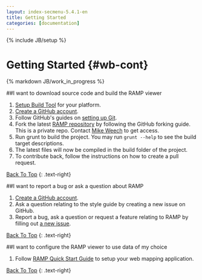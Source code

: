 ```yaml
---
layout: index-secmenu-5.4.1-en
title: Getting Started
categories: [documentation]
---
```

{% include JB/setup %}

<a name="top" />

# Getting Started {#wb-cont}

{% markdown JB/work_in_progress %}

<div class="toc"></div>

##I want to download source code and build the RAMP viewer
1. [Setup Build Tool](build-tool-en.html) for your platform.
2. [Create a GitHub account](https://help.github.com/articles/signing-up-for-a-new-github-account).
3. Follow GitHub's guides on [setting up Git](https://help.github.com/articles/set-up-git).
4. Fork the latest [RAMP repository](https://github.com/RAMP-PCAR/RAMP-PCAR) by following the GitHub forking guide.  This is a private repo.  Contact <a href="mailto:Mike.Weech@ec.gc.ca?Subject=RAMP%20Repo%20private%20access">Mike Weech</a> to get access.
5. Run grunt to build the project. You may run `grunt --help` to see the build target descriptions.
6. The latest files will now be compiled in the build folder of the project.
7. To contribute back, follow the instructions on how to create a pull request.

[Back To Top](#top)
{: .text-right}

##I want to report a bug or ask a question about RAMP
1. [Create a GitHub account](https://help.github.com/articles/signing-up-for-a-new-github-account).
2. Ask a question relating to the style guide by creating a new issue on GitHub.
3. Report a bug, ask a question or request a feature relating to RAMP by filling out [a new issue](https://github.com/RAMP-PCAR/RAMP-PCAR/issues/new).

[Back To Top](#top)
{: .text-right}

##I want to configure the RAMP viewer to use data of my choice
1. Follow [RAMP Quick Start Guide](quick-start-en.html) to setup your web mapping application.

[Back To Top](#top)
{: .text-right}